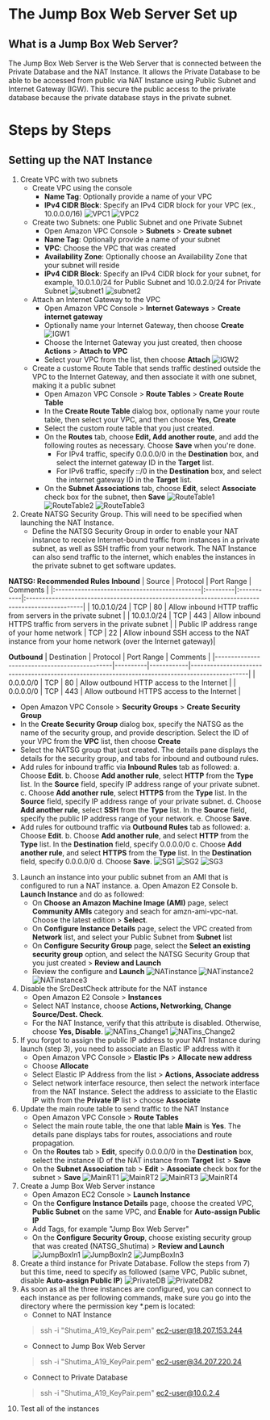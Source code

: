 # The Jump Box Web Server Set up
## What is a Jump Box Web Server?
The Jump Box Web Server is the Web Server that is connected between the Private Database and the NAT Instance. It allows the Private Database to be able to be accessed from public via NAT Instance using Public Subnet and Internet Gateway (IGW). This secure the public access to the private database because the private database stays in the private subnet.
# Steps by Steps
## Setting up the NAT Instance
1. Create VPC with two subnets
   - Create VPC using the console
     - **Name Tag**: Optionally provide a name of your VPC
     - **IPv4 CIDR Block**: Specify an IPv4 CIDR block for your VPC (ex., 10.0.0.0/16)
        ![VPC1](https://github.com/Shutima/desktop-tutorial/blob/version1/VPC1.jpg)
        ![VPC2](https://github.com/Shutima/desktop-tutorial/blob/version1/VPC2.jpg)
   - Create two Subnets: one Public Subnet and one Private Subnet
     - Open Amazon VPC Console > **Subnets** > **Create subnet**
     - **Name Tag**: Optionally provide a name of your subnet
     - **VPC**: Choose the VPC that was created
     - **Availability Zone**: Optionally choose an Availability Zone that your subnet will reside
     - **IPv4 CIDR Block**: Specify an IPv4 CIDR block for your subnet, for example, 10.0.1.0/24 for Public Subnet and 10.0.2.0/24 for Private Subnet
        ![subnet1](https://github.com/Shutima/desktop-tutorial/blob/master/subnet1.jpg)
        ![subnet2](https://github.com/Shutima/desktop-tutorial/blob/master/subnet2.jpg)
   - Attach an Internet Gateway to the VPC
     - Open Amazon VPC Console > **Internet Gateways** > **Create internet gateway**
     - Optionally name your Internet Gateway, then choose **Create**
        ![IGW1](https://github.com/Shutima/desktop-tutorial/blob/master/IGW1.png)
     - Choose the Internet Gateway you just created, then choose **Actions** > **Attach to VPC**
     - Select your VPC from the list, then choose **Attach**
        ![IGW2](https://github.com/Shutima/desktop-tutorial/blob/master/IGW2.png)
   - Create a custome Route Table that sends traffic destined outside the VPC to the Internet Gateway, and then associate it with one subnet, making it a public subnet
     - Open Amazon VPC Console > **Route Tables** > **Create Route Table**
     - In the **Create Route Table** dialog box, optionally name your route table, then select your VPC, and then choose **Yes, Create**
     - Select the custom route table that you just created.
     - On the **Routes** tab, choose **Edit, Add another route**, and add the following routes as necessary. Choose **Save** when you're done.
       - For IPv4 traffic, specify 0.0.0.0/0 in the **Destination** box, and select the internet gateway ID in the **Target** list.
       - For IPv6 traffic, specify ::/0 in the **Destination** box, and select the internet gateway ID in the **Target** list.
     - On the **Subnet Associations** tab, choose **Edit**, select **Associate** check box for the subnet, then **Save**
        ![RouteTable1](https://github.com/Shutima/desktop-tutorial/blob/master/RouteTable1.jpg)
        ![RouteTable2](https://github.com/Shutima/desktop-tutorial/blob/master/RouteTable2.png)
        ![RouteTable3](https://github.com/Shutima/desktop-tutorial/blob/master/RouteTable3.jpg)
2. Create NATSG Security Group. This will need to be specified when launching the NAT Instance.
   - Define the NATSG Security Group in order to enable your NAT instance to receive Internet-bound traffic from instances in a private subnet, as well as SSH traffic from your network. The NAT Instance can also send traffic to the internet, which enables the instances in the private subnet to get software updates.

**NATSG: Recommended Rules**
**Inbound**
| Source                                       | Protocol | Port Range | Comments                                                                                       |
|:---------------------------------------------|:---------|:-----------|:-----------------------------------------------------------------------------------------------|
| 10.0.1.0/24                                  | TCP      | 80         | Allow inbound HTTP traffic from servers in the private subnet                                  |
| 10.0.1.0/24                                  | TCP      | 443        | Allow inbound HTTPS traffic from servers in the private subnet                                 |
| Public IP address range of your home network | TCP      | 22         | Allow inbound SSH access to the NAT instance from your home network (over the Internet gateway)|

**Outbound**
| Destination                                  | Protocol | Port Range | Comments                                                                                       |
|----------------------------------------------|----------|------------|------------------------------------------------------------------------------------------------|
| 0.0.0.0/0                                    | TCP      | 80         | Allow outbound HTTP access to the Internet                                                     |
| 0.0.0.0/0                                    | TCP      | 443        | Allow outbound HTTPS access to the Internet                                                    |

   - Open Amazon VPC Console > **Security Groups** > **Create Security Group**
   - In the **Create Security Group** dialog box, specify the NATSG as the name of the security group, and provide description. Select the ID of your VPC from the **VPC** list, then choose **Create**
   - Select the NATSG group that just created. The details pane displays the details for the security group, and tabs for inbound and outbound rules.
   - Add rules for inbound traffic via **Inbound Rules** tab as followed:
     a. Choose **Edit**.
     b. Choose **Add another rule**, select **HTTP** from the **Type** list. In the **Source** field, specify IP address range of your private subnet.
     c. Choose **Add another rule**, select **HTTPS** from the **Type** list. In the **Source** field, specify IP address range of your private subnet.
     d. Choose **Add another rule**, select **SSH** from the **Type** list. In the **Source** field, specify the public IP address range of your network.
     e. Choose **Save**.
   - Add rules for outbound traffic via **Outbound Rules** tab as followed:
     a. Choose **Edit**.
     b. Choose **Add another rule**, and select **HTTP** from the **Type** list. In the **Destination** field, specify 0.0.0.0/0 
     c. Choose **Add another rule**, and select **HTTPS** from the **Type** list. In the **Destination** field, specify 0.0.0.0/0 
     d. Choose **Save**.
        ![SG1](https://github.com/Shutima/desktop-tutorial/blob/master/SG1.jpg)
        ![SG2](https://github.com/Shutima/desktop-tutorial/blob/master/SG2.jpg)
        ![SG3](https://github.com/Shutima/desktop-tutorial/blob/master/SG3.jpg)

3. Launch an instance into your public subnet from an AMI that is configured to run a NAT instance.
   a. Open Amazon E2 Console
   b. **Launch Instance** and do as followed:
      - On **Choose an Amazon Machine Image (AMI)** page, select **Community AMIs** category and seach for amzn-ami-vpc-nat. Choose the latest edition > **Select**.
      - On **Configure Instance Details** page, select the VPC created from **Network** list, and select your Public Subnet from **Subnet** list
      - On **Configure Security Group** page, select the **Select an existing security group** option, and select the NATSG Security Group that you just created > **Review and Launch**
      - Review the configure and **Launch**
        ![NATinstance](https://github.com/Shutima/desktop-tutorial/blob/master/NATinstance.jpg)
        ![NATinstance2](https://github.com/Shutima/desktop-tutorial/blob/master/NATinstance2.jpg)
        ![NATinstance3](https://github.com/Shutima/desktop-tutorial/blob/master/NATinstance3.jpg)
4. Disable the SrcDestCheck attribute for the NAT instance 
   - Open Amazon E2 Console > **Instances**
   - Select NAT Instance, choose **Actions, Networking, Change Source/Dest. Check**.
   - For the NAT Instance, verify that this attribute is disabled. Otherwise, choose **Yes, Disable**.
        ![NATins_Change1](https://github.com/Shutima/desktop-tutorial/blob/master/NATins_Change1.jpg)
        ![NATins_Change2](https://github.com/Shutima/desktop-tutorial/blob/master/NATins_Change2.jpg)
5. If you forgot to assign the public IP address to your NAT Instance during launch (step 3), you need to associate an Elastic IP address with it
   - Open Amazon VPC Console > **Elastic IPs** > **Allocate new address**
   - Choose **Allocate**
   - Select Elastic IP Address from the list > **Actions, Associate address**
   - Select network interface resource, then select the network interface from the NAT Instance. Select the address to assiciate to the Elastic IP with from the **Private IP** list > choose **Associate**
6. Update the main route table to send traffic to the NAT Instance
   - Open Amazon VPC Console > **Route Tables**
   - Select the main route table, the one that lable **Main** is **Yes**. The details pane displays tabs for routes, associations and route propagation.
   - On the **Routes** tab > **Edit**, specify 0.0.0.0/0 in the **Destination** box, select the instance ID of the NAT instance from **Target** list > **Save**
   - On the **Subnet Association** tab > **Edit** > **Associate** check box for the subnet > **Save**
        ![MainRT1](https://github.com/Shutima/desktop-tutorial/blob/master/mainRT1.jpg)
        ![MainRT2](https://github.com/Shutima/desktop-tutorial/blob/master/mainRT2.jpg)
        ![MainRT3](https://github.com/Shutima/desktop-tutorial/blob/master/mainRT3.jpg)
        ![MainRT4](https://github.com/Shutima/desktop-tutorial/blob/master/mainRT4.jpg)
7. Create a Jump Box Web Server instance
   - Open Amazon EC2 Console > **Launch Instance**
   - On the **Configure Instance Details** page, choose the created VPC, **Public Subnet** on the same VPC, and **Enable** for **Auto-assign Public IP**
   - Add Tags, for example "Jump Box Web Server"
   - On the **Configure Security Group**, choose existing security group that was created (NATSG_Shutima) > **Review and Launch**
        ![JumpBoxIn1](https://github.com/Shutima/desktop-tutorial/blob/master/JumpBoxIn1.jpg)
        ![JumpBoxIn2](https://github.com/Shutima/desktop-tutorial/blob/master/JumpBoxIn2.jpg)
        ![JumpBoxIn3](https://github.com/Shutima/desktop-tutorial/blob/master/JumpBoxIn3.jpg)
8. Create a third instance for Private Database. Follow the steps from 7) but this time, need to specify as followed (same VPC, Public subnet, disable **Auto-assign Public IP**)
        ![PrivateDB](https://github.com/Shutima/desktop-tutorial/blob/master/PrivateDB.jpg)
        ![PrivateDB2](https://github.com/Shutima/desktop-tutorial/blob/master/PrivateDB2.jpg)
9. As soon as all the three instances are configured, you can connect to each instance as per following commands, make sure you go into the directory where the permission key *.pem is located:
   - Connet to NAT Instance
   >ssh -i "Shutima_A19_KeyPair.pem" ec2-user@18.207.153.244
   - Connect to Jump Box Web Server
   >ssh -i "Shutima_A19_KeyPair.pem" ec2-user@34.207.220.24
   - Connect to Private Database
   >ssh -i "Shutima_A19_KeyPair.pem" ec2-user@10.0.2.4
10. Test all of the instances

